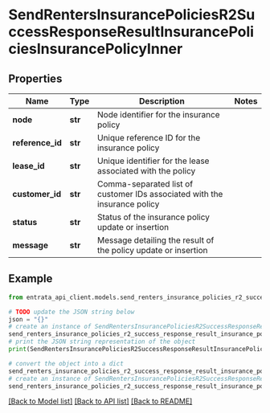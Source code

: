 # SendRentersInsurancePoliciesR2SuccessResponseResultInsurancePoliciesInsurancePolicyInner


## Properties

Name | Type | Description | Notes
------------ | ------------- | ------------- | -------------
**node** | **str** | Node identifier for the insurance policy | 
**reference_id** | **str** | Unique reference ID for the insurance policy | 
**lease_id** | **str** | Unique identifier for the lease associated with the policy | 
**customer_id** | **str** | Comma-separated list of customer IDs associated with the insurance policy | 
**status** | **str** | Status of the insurance policy update or insertion | 
**message** | **str** | Message detailing the result of the policy update or insertion | 

## Example

```python
from entrata_api_client.models.send_renters_insurance_policies_r2_success_response_result_insurance_policies_insurance_policy_inner import SendRentersInsurancePoliciesR2SuccessResponseResultInsurancePoliciesInsurancePolicyInner

# TODO update the JSON string below
json = "{}"
# create an instance of SendRentersInsurancePoliciesR2SuccessResponseResultInsurancePoliciesInsurancePolicyInner from a JSON string
send_renters_insurance_policies_r2_success_response_result_insurance_policies_insurance_policy_inner_instance = SendRentersInsurancePoliciesR2SuccessResponseResultInsurancePoliciesInsurancePolicyInner.from_json(json)
# print the JSON string representation of the object
print(SendRentersInsurancePoliciesR2SuccessResponseResultInsurancePoliciesInsurancePolicyInner.to_json())

# convert the object into a dict
send_renters_insurance_policies_r2_success_response_result_insurance_policies_insurance_policy_inner_dict = send_renters_insurance_policies_r2_success_response_result_insurance_policies_insurance_policy_inner_instance.to_dict()
# create an instance of SendRentersInsurancePoliciesR2SuccessResponseResultInsurancePoliciesInsurancePolicyInner from a dict
send_renters_insurance_policies_r2_success_response_result_insurance_policies_insurance_policy_inner_from_dict = SendRentersInsurancePoliciesR2SuccessResponseResultInsurancePoliciesInsurancePolicyInner.from_dict(send_renters_insurance_policies_r2_success_response_result_insurance_policies_insurance_policy_inner_dict)
```
[[Back to Model list]](../README.md#documentation-for-models) [[Back to API list]](../README.md#documentation-for-api-endpoints) [[Back to README]](../README.md)


